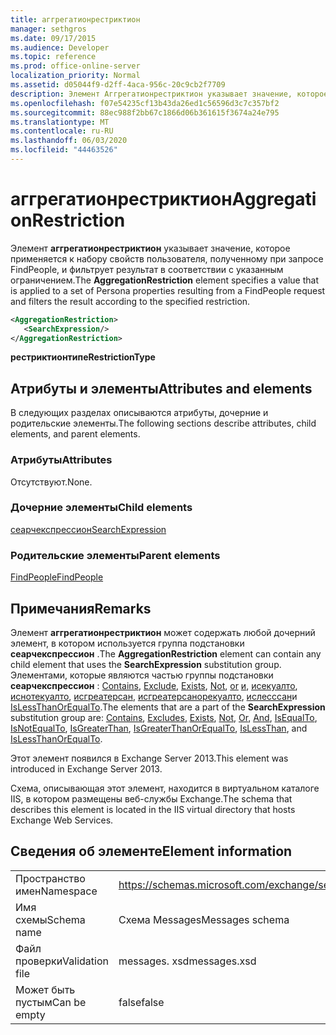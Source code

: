 ```yaml
---
title: аггрегатионрестриктион
manager: sethgros
ms.date: 09/17/2015
ms.audience: Developer
ms.topic: reference
ms.prod: office-online-server
localization_priority: Normal
ms.assetid: d05044f9-d2ff-4aca-956c-20c9cb2f7709
description: Элемент Аггрегатионрестриктион указывает значение, которое применяется к набору свойств пользователя, полученному при запросе FindPeople, и фильтрует результат в соответствии с указанным ограничением.
ms.openlocfilehash: f07e54235cf13b43da26ed1c56596d3c7c357bf2
ms.sourcegitcommit: 88ec988f2bb67c1866d06b361615f3674a24e795
ms.translationtype: MT
ms.contentlocale: ru-RU
ms.lasthandoff: 06/03/2020
ms.locfileid: "44463526"
---
```

# <a name="aggregationrestriction"></a><span data-ttu-id="86b98-103">аггрегатионрестриктион</span><span class="sxs-lookup"><span data-stu-id="86b98-103">AggregationRestriction</span></span>

<span data-ttu-id="86b98-104">Элемент **аггрегатионрестриктион** указывает значение, которое применяется к набору свойств пользователя, полученному при запросе FindPeople, и фильтрует результат в соответствии с указанным ограничением.</span><span class="sxs-lookup"><span data-stu-id="86b98-104">The **AggregationRestriction** element specifies a value that is applied to a set of Persona properties resulting from a FindPeople request and filters the result according to the specified restriction.</span></span> 
  
```XML
<AggregationRestriction>
   <SearchExpression/>
</AggregationRestriction>
```

 <span data-ttu-id="86b98-105">**рестриктионтипе**</span><span class="sxs-lookup"><span data-stu-id="86b98-105">**RestrictionType**</span></span>
## <a name="attributes-and-elements"></a><span data-ttu-id="86b98-106">Атрибуты и элементы</span><span class="sxs-lookup"><span data-stu-id="86b98-106">Attributes and elements</span></span>

<span data-ttu-id="86b98-107">В следующих разделах описываются атрибуты, дочерние и родительские элементы.</span><span class="sxs-lookup"><span data-stu-id="86b98-107">The following sections describe attributes, child elements, and parent elements.</span></span>
  
### <a name="attributes"></a><span data-ttu-id="86b98-108">Атрибуты</span><span class="sxs-lookup"><span data-stu-id="86b98-108">Attributes</span></span>

<span data-ttu-id="86b98-109">Отсутствуют.</span><span class="sxs-lookup"><span data-stu-id="86b98-109">None.</span></span>
  
### <a name="child-elements"></a><span data-ttu-id="86b98-110">Дочерние элементы</span><span class="sxs-lookup"><span data-stu-id="86b98-110">Child elements</span></span>

[<span data-ttu-id="86b98-111">сеарчекспрессион</span><span class="sxs-lookup"><span data-stu-id="86b98-111">SearchExpression</span></span>](searchexpression.md)
  
### <a name="parent-elements"></a><span data-ttu-id="86b98-112">Родительские элементы</span><span class="sxs-lookup"><span data-stu-id="86b98-112">Parent elements</span></span>

[<span data-ttu-id="86b98-113">FindPeople</span><span class="sxs-lookup"><span data-stu-id="86b98-113">FindPeople</span></span>](findpeople.md)
  
## <a name="remarks"></a><span data-ttu-id="86b98-114">Примечания</span><span class="sxs-lookup"><span data-stu-id="86b98-114">Remarks</span></span>

<span data-ttu-id="86b98-115">Элемент **аггрегатионрестриктион** может содержать любой дочерний элемент, в котором используется группа подстановки **сеарчекспрессион** .</span><span class="sxs-lookup"><span data-stu-id="86b98-115">The **AggregationRestriction** element can contain any child element that uses the **SearchExpression** substitution group.</span></span> <span data-ttu-id="86b98-116">Элементами, которые являются частью группы подстановки **сеарчекспрессион** : [Contains](contains.md), [Exclude](excludes.md), [Exists](exists.md), [Not](not.md), [or](or.md) [и](and.md), [исекуалто](isequalto.md), [иснотекуалто](isnotequalto.md), [исгреатерсан](isgreaterthan.md), [исгреатерсанорекуалто](isgreaterthanorequalto.md), [ислесссан](islessthan.md)и [IsLessThanOrEqualTo](islessthanorequalto.md).</span><span class="sxs-lookup"><span data-stu-id="86b98-116">The elements that are a part of the **SearchExpression** substitution group are: [Contains](contains.md), [Excludes](excludes.md), [Exists](exists.md), [Not](not.md), [Or](or.md), [And](and.md), [IsEqualTo](isequalto.md), [IsNotEqualTo](isnotequalto.md), [IsGreaterThan](isgreaterthan.md), [IsGreaterThanOrEqualTo](isgreaterthanorequalto.md), [IsLessThan](islessthan.md), and [IsLessThanOrEqualTo](islessthanorequalto.md).</span></span>
  
<span data-ttu-id="86b98-117">Этот элемент появился в Exchange Server 2013.</span><span class="sxs-lookup"><span data-stu-id="86b98-117">This element was introduced in Exchange Server 2013.</span></span>
  
<span data-ttu-id="86b98-118">Схема, описывающая этот элемент, находится в виртуальном каталоге IIS, в котором размещены веб-службы Exchange.</span><span class="sxs-lookup"><span data-stu-id="86b98-118">The schema that describes this element is located in the IIS virtual directory that hosts Exchange Web Services.</span></span>
  
## <a name="element-information"></a><span data-ttu-id="86b98-119">Сведения об элементе</span><span class="sxs-lookup"><span data-stu-id="86b98-119">Element information</span></span>

|||
|:-----|:-----|
|<span data-ttu-id="86b98-120">Пространство имен</span><span class="sxs-lookup"><span data-stu-id="86b98-120">Namespace</span></span>  <br/> |https://schemas.microsoft.com/exchange/services/2006/messages  <br/> |
|<span data-ttu-id="86b98-121">Имя схемы</span><span class="sxs-lookup"><span data-stu-id="86b98-121">Schema name</span></span>  <br/> |<span data-ttu-id="86b98-122">Схема Messages</span><span class="sxs-lookup"><span data-stu-id="86b98-122">Messages schema</span></span>  <br/> |
|<span data-ttu-id="86b98-123">Файл проверки</span><span class="sxs-lookup"><span data-stu-id="86b98-123">Validation file</span></span>  <br/> |<span data-ttu-id="86b98-124">messages. xsd</span><span class="sxs-lookup"><span data-stu-id="86b98-124">messages.xsd</span></span>  <br/> |
|<span data-ttu-id="86b98-125">Может быть пустым</span><span class="sxs-lookup"><span data-stu-id="86b98-125">Can be empty</span></span>  <br/> |<span data-ttu-id="86b98-126">false</span><span class="sxs-lookup"><span data-stu-id="86b98-126">false</span></span>  <br/> |
   

